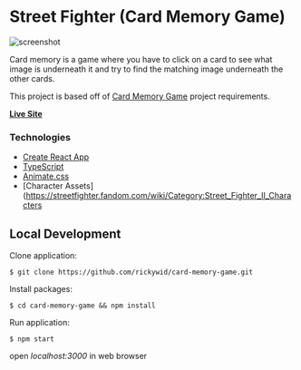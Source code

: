 # Street Fighter (Card Memory Game)
![screenshot](https://i.imgur.com/WE6WU2a.png)

Card memory is a game where you have to click on a card to see what image is underneath it and try to find the matching image underneath the other cards.

This project is based off of [Card Memory Game](https://github.com/DevJamGroup/Projects-List/blob/master/Projects/2-Intermediate/Card-Memory-Game.md) project requirements. 

**[Live Site](https://rickywid.github.io/card-memory-game/)**

### Technologies
- [Create React App](https://github.com/facebook/create-react-app)
- [TypeScript](https://www.typescriptlang.org/)
- [Animate.css](https://animate.style/)
- [Character Assets](https://streetfighter.fandom.com/wiki/Category:Street_Fighter_II_Characters

## Local Development

Clone application:

`$ git clone https://github.com/rickywid/card-memory-game.git`

Install packages:

`$ cd card-memory-game && npm install`

Run application:

`$ npm start`

open *localhost:3000* in web browser

